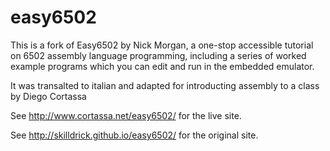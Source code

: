 # easy6502
This is a fork of Easy6502 by Nick Morgan, a one-stop accessible tutorial on 6502 assembly language programming,
including a series of worked example programs which you can edit and run in the embedded emulator.

It was transalted to italian and adapted for introducting assembly to a class by Diego Cortassa

See http://www.cortassa.net/easy6502/ for the live site.

See http://skilldrick.github.io/easy6502/ for the original site.

